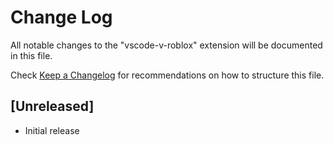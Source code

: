 # Change Log

All notable changes to the "vscode-v-roblox" extension will be documented in this file.

Check [Keep a Changelog](http://keepachangelog.com/) for recommendations on how to structure this file.

## [Unreleased]

- Initial release